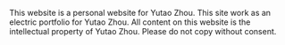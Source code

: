 This website is a personal website for Yutao Zhou. This site work as an electric portfolio for Yutao Zhou. All content on this website is the intellectual property of Yutao Zhou. Please do not copy without consent.